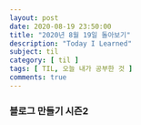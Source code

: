 ```yaml
---
layout: post
date: 2020-08-19 23:50:00
title: "2020년 8월 19일 돌아보기"
description: "Today I Learned"
subject: til
category: [ til ]
tags: [ TIL, 오늘 내가 공부한 것 ]
comments: true
---
```


### 블로그 만들기 시즌2
